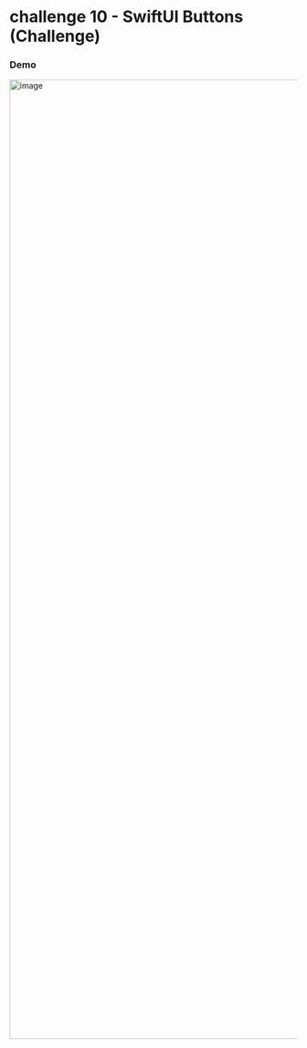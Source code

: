 # challenge 10 - SwiftUI Buttons (Challenge)

### Demo

<img width="1680" alt="image" src="https://user-images.githubusercontent.com/57343545/197507248-306fca61-a627-4670-aa37-f98fd35f9de5.png">
